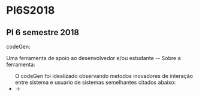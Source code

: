 # PI6S2018
<h2>PI 6 semestre 2018</h2>
<p>codeGen:</p>
<div>Uma ferramenta de apoio ao desenvolvedor e/ou estudante
	-- Sobre a ferramenta:
	<ul>O codeGen foi idealizado observando metodos inovadores de interação
	entre sistema e usuario de sistemas semelhantes citados abaixo:
		<li>-></li>
	</ul>
</div>
